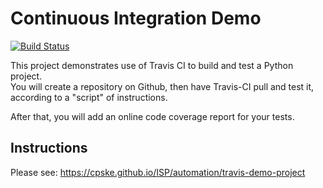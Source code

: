 Continuous Integration Demo
============================
[![Build Status](https://travis-ci.com/SainTurDaY27/demo-pyci.svg?branch=master)](https://travis-ci.com/SainTurDaY27/demo-pyci)

This project demonstrates use of Travis CI to build and test a Python project.  
You will create a repository on Github, then have Travis-CI pull and test it,
according to a "script" of instructions.

After that, you will add an online code coverage report for your tests.

## Instructions

Please see: https://cpske.github.io/ISP/automation/travis-demo-project


